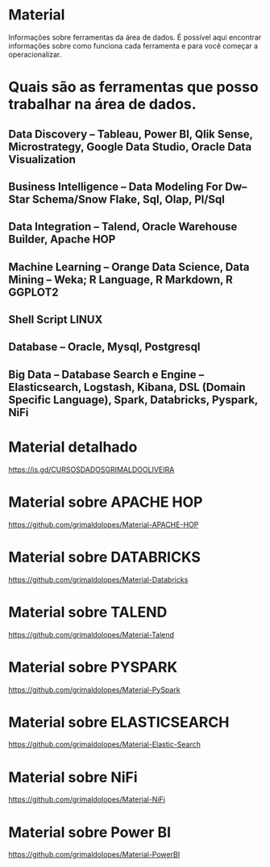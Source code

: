 # Material
Informações sobre ferramentas da área de dados. 
É possível aqui encontrar informações sobre como funciona cada ferramenta e para você começar a operacionalizar.

# Quais são as ferramentas que posso trabalhar na área de dados.

## Data Discovery – Tableau, Power BI, Qlik Sense, Microstrategy, Google Data Studio, Oracle Data Visualization
## Business Intelligence – Data Modeling For Dw– Star Schema/Snow Flake, Sql, Olap, Pl/Sql
## Data Integration – Talend, Oracle Warehouse Builder, Apache HOP
## Machine Learning – Orange Data Science, Data Mining – Weka; R Language, R Markdown, R GGPLOT2
## Shell Script LINUX
## Database – Oracle, Mysql, Postgresql
## Big Data – Database Search e Engine – Elasticsearch, Logstash, Kibana, DSL (Domain Specific Language), Spark, Databricks, Pyspark, NiFi

# Material detalhado
https://is.gd/CURSOSDADOSGRIMALDOOLIVEIRA

# Material sobre APACHE HOP
https://github.com/grimaldolopes/Material-APACHE-HOP

# Material sobre DATABRICKS
https://github.com/grimaldolopes/Material-Databricks

# Material sobre TALEND
https://github.com/grimaldolopes/Material-Talend

# Material sobre PYSPARK
https://github.com/grimaldolopes/Material-PySpark

# Material sobre ELASTICSEARCH

https://github.com/grimaldolopes/Material-Elastic-Search

# Material sobre NiFi
https://github.com/grimaldolopes/Material-NiFi

# Material sobre Power BI
https://github.com/grimaldolopes/Material-PowerBI

